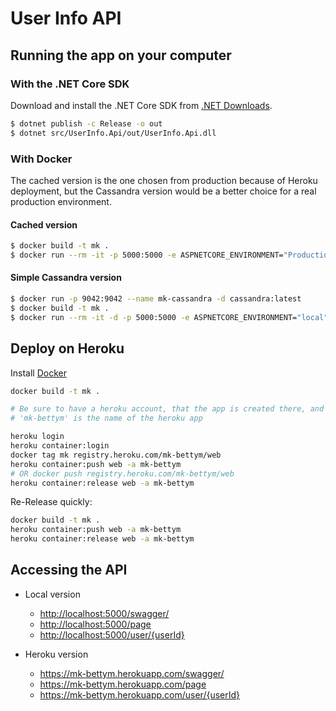 # User Info API

## Running the app on your computer

### With the .NET Core SDK

Download and install the .NET Core SDK from [.NET Downloads](https://dotnet.microsoft.com/download).

```sh
$ dotnet publish -c Release -o out
$ dotnet src/UserInfo.Api/out/UserInfo.Api.dll
````

### With Docker

The cached version is the one chosen from production because of Heroku deployment, but the Cassandra version would be a better choice for a real production environment.

#### Cached version

```sh
$ docker build -t mk .
$ docker run --rm -it -p 5000:5000 -e ASPNETCORE_ENVIRONMENT="Production" mk
```

#### Simple Cassandra version

```sh
$ docker run -p 9042:9042 --name mk-cassandra -d cassandra:latest
$ docker build -t mk .
$ docker run --rm -it -d -p 5000:5000 -e ASPNETCORE_ENVIRONMENT="local" --link mk-cassandra:cassandra mk
```

## Deploy on Heroku

Install [Docker](https://www.docker.com/get-started)

``` sh
docker build -t mk .

# Be sure to have a heroku account, that the app is created there, and that you have Heroku CLI installed.
# 'mk-bettym' is the name of the heroku app

heroku login
heroku container:login
docker tag mk registry.heroku.com/mk-bettym/web
heroku container:push web -a mk-bettym
# OR docker push registry.heroku.com/mk-bettym/web
heroku container:release web -a mk-bettym
```

Re-Release quickly:

```sh
docker build -t mk .
heroku container:push web -a mk-bettym
heroku container:release web -a mk-bettym
```

## Accessing the API

* Local version

  * <http://localhost:5000/swagger/>
  * <http://localhost:5000/page>
  * <http://localhost:5000/user/{userId}>

* Heroku version

  * <https://mk-bettym.herokuapp.com/swagger/>
  * <https://mk-bettym.herokuapp.com/page>
  * <https://mk-bettym.herokuapp.com/user/{userId}>
